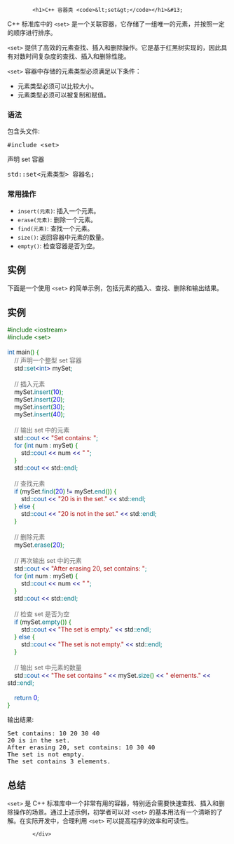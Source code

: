 <!DOCTYPE html>
<html lang="zh-CN">
<head>
<meta charset="UTF-8">
<title>C++ 容器类 <set></title>
</head>
<body>
<div class="article-intro" id="content">
			
			<h1>C++ 容器类 <code>&lt;set&gt;</code></h1>&#13;
&#13;
<p>C++ 标准库中的 <code>&lt;set&gt;</code> 是一个关联容器，它存储了一组唯一的元素，并按照一定的顺序进行排序。</p><p><code>&lt;set&gt;</code> 提供了高效的元素查找、插入和删除操作。它是基于红黑树实现的，因此具有对数时间复杂度的查找、插入和删除性能。</p>&#13;
&#13;
<p><code>&lt;set&gt;</code> 容器中存储的元素类型必须满足以下条件：</p>&#13;
<ul>&#13;
<li>元素类型必须可以比较大小。</li>&#13;
<li>元素类型必须可以被复制和赋值。</li>&#13;
</ul>&#13;
<h3>语法</h3>&#13;
<p>包含头文件:</p>&#13;
<pre>#include &lt;set&gt;</pre>&#13;
<p>声明 set 容器</p>&#13;
<pre>std::set&lt;元素类型&gt; 容器名;</pre>&#13;
<h3>常用操作</h3>&#13;
<ul>&#13;
<li><code>insert(元素)</code>: 插入一个元素。</li>&#13;
<li><code>erase(元素)</code>: 删除一个元素。</li>&#13;
<li><code>find(元素)</code>: 查找一个元素。</li>&#13;
<li><code>size()</code>: 返回容器中元素的数量。</li>&#13;
<li><code>empty()</code>: 检查容器是否为空。</li>&#13;
</ul>&#13;
<h2>实例</h2>&#13;
<p>下面是一个使用 <code>&lt;set&gt;</code> 的简单示例，包括元素的插入、查找、删除和输出结果。</p>&#13;
<div class="example"><h2 class="example">实例</h2> <div class="example_code">
<span style="color: #060;">#include &lt;iostream&gt;</span><br/>
<span style="color: #060;">#include &lt;set&gt;</span><br/>
<br/>
<span style="color: #05a;">int</span> main<span style="color: #008000;">(</span><span style="color: #008000;">)</span> <span style="color: #008000;">{</span><br/>
    <span style="color: #666666;">// 声明一个整型 set 容器</span><br/>
    std<span style="color: #008080;">::</span><span style="color: #007788;">set</span><span style="color: #000080;">&lt;</span><span style="color: #05a;">int</span><span style="color: #000080;">&gt;</span> mySet<span style="color: #008080;">;</span><br/>
<br/>
    <span style="color: #666666;">// 插入元素</span><br/>
    mySet.<span style="color: #007788;">insert</span><span style="color: #008000;">(</span><span style="color: #0000dd;">10</span><span style="color: #008000;">)</span><span style="color: #008080;">;</span><br/>
    mySet.<span style="color: #007788;">insert</span><span style="color: #008000;">(</span><span style="color: #0000dd;">20</span><span style="color: #008000;">)</span><span style="color: #008080;">;</span><br/>
    mySet.<span style="color: #007788;">insert</span><span style="color: #008000;">(</span><span style="color: #0000dd;">30</span><span style="color: #008000;">)</span><span style="color: #008080;">;</span><br/>
    mySet.<span style="color: #007788;">insert</span><span style="color: #008000;">(</span><span style="color: #0000dd;">40</span><span style="color: #008000;">)</span><span style="color: #008080;">;</span><br/>
<br/>
    <span style="color: #666666;">// 输出 set 中的元素</span><br/>
    std<span style="color: #008080;">::</span><span style="color: #05a;">cout</span> <span style="color: #000080;">&lt;&lt;</span> <span style="color: #a11;">"Set contains: "</span><span style="color: #008080;">;</span><br/>
    <span style="color: #05a;">for</span> <span style="color: #008000;">(</span><span style="color: #05a;">int</span> num <span style="color: #008080;">:</span> mySet<span style="color: #008000;">)</span> <span style="color: #008000;">{</span><br/>
        std<span style="color: #008080;">::</span><span style="color: #05a;">cout</span> <span style="color: #000080;">&lt;&lt;</span> num <span style="color: #000080;">&lt;&lt;</span> <span style="color: #a11;">" "</span><span style="color: #008080;">;</span><br/>
    <span style="color: #008000;">}</span><br/>
    std<span style="color: #008080;">::</span><span style="color: #05a;">cout</span> <span style="color: #000080;">&lt;&lt;</span> std<span style="color: #008080;">::</span><span style="color: #007788;">endl</span><span style="color: #008080;">;</span><br/>
<br/>
    <span style="color: #666666;">// 查找元素</span><br/>
    <span style="color: #05a;">if</span> <span style="color: #008000;">(</span>mySet.<span style="color: #007788;">find</span><span style="color: #008000;">(</span><span style="color: #0000dd;">20</span><span style="color: #008000;">)</span> <span style="color: #000040;">!</span><span style="color: #000080;">=</span> mySet.<span style="color: #007788;">end</span><span style="color: #008000;">(</span><span style="color: #008000;">)</span><span style="color: #008000;">)</span> <span style="color: #008000;">{</span><br/>
        std<span style="color: #008080;">::</span><span style="color: #05a;">cout</span> <span style="color: #000080;">&lt;&lt;</span> <span style="color: #a11;">"20 is in the set."</span> <span style="color: #000080;">&lt;&lt;</span> std<span style="color: #008080;">::</span><span style="color: #007788;">endl</span><span style="color: #008080;">;</span><br/>
    <span style="color: #008000;">}</span> <span style="color: #05a;">else</span> <span style="color: #008000;">{</span><br/>
        std<span style="color: #008080;">::</span><span style="color: #05a;">cout</span> <span style="color: #000080;">&lt;&lt;</span> <span style="color: #a11;">"20 is not in the set."</span> <span style="color: #000080;">&lt;&lt;</span> std<span style="color: #008080;">::</span><span style="color: #007788;">endl</span><span style="color: #008080;">;</span><br/>
    <span style="color: #008000;">}</span><br/>
<br/>
    <span style="color: #666666;">// 删除元素</span><br/>
    mySet.<span style="color: #007788;">erase</span><span style="color: #008000;">(</span><span style="color: #0000dd;">20</span><span style="color: #008000;">)</span><span style="color: #008080;">;</span><br/>
<br/>
    <span style="color: #666666;">// 再次输出 set 中的元素</span><br/>
    std<span style="color: #008080;">::</span><span style="color: #05a;">cout</span> <span style="color: #000080;">&lt;&lt;</span> <span style="color: #a11;">"After erasing 20, set contains: "</span><span style="color: #008080;">;</span><br/>
    <span style="color: #05a;">for</span> <span style="color: #008000;">(</span><span style="color: #05a;">int</span> num <span style="color: #008080;">:</span> mySet<span style="color: #008000;">)</span> <span style="color: #008000;">{</span><br/>
        std<span style="color: #008080;">::</span><span style="color: #05a;">cout</span> <span style="color: #000080;">&lt;&lt;</span> num <span style="color: #000080;">&lt;&lt;</span> <span style="color: #a11;">" "</span><span style="color: #008080;">;</span><br/>
    <span style="color: #008000;">}</span><br/>
    std<span style="color: #008080;">::</span><span style="color: #05a;">cout</span> <span style="color: #000080;">&lt;&lt;</span> std<span style="color: #008080;">::</span><span style="color: #007788;">endl</span><span style="color: #008080;">;</span><br/>
<br/>
    <span style="color: #666666;">// 检查 set 是否为空</span><br/>
    <span style="color: #05a;">if</span> <span style="color: #008000;">(</span>mySet.<span style="color: #007788;">empty</span><span style="color: #008000;">(</span><span style="color: #008000;">)</span><span style="color: #008000;">)</span> <span style="color: #008000;">{</span><br/>
        std<span style="color: #008080;">::</span><span style="color: #05a;">cout</span> <span style="color: #000080;">&lt;&lt;</span> <span style="color: #a11;">"The set is empty."</span> <span style="color: #000080;">&lt;&lt;</span> std<span style="color: #008080;">::</span><span style="color: #007788;">endl</span><span style="color: #008080;">;</span><br/>
    <span style="color: #008000;">}</span> <span style="color: #05a;">else</span> <span style="color: #008000;">{</span><br/>
        std<span style="color: #008080;">::</span><span style="color: #05a;">cout</span> <span style="color: #000080;">&lt;&lt;</span> <span style="color: #a11;">"The set is not empty."</span> <span style="color: #000080;">&lt;&lt;</span> std<span style="color: #008080;">::</span><span style="color: #007788;">endl</span><span style="color: #008080;">;</span><br/>
    <span style="color: #008000;">}</span><br/>
<br/>
    <span style="color: #666666;">// 输出 set 中元素的数量</span><br/>
    std<span style="color: #008080;">::</span><span style="color: #05a;">cout</span> <span style="color: #000080;">&lt;&lt;</span> <span style="color: #a11;">"The set contains "</span> <span style="color: #000080;">&lt;&lt;</span> mySet.<span style="color: #007788;">size</span><span style="color: #008000;">(</span><span style="color: #008000;">)</span> <span style="color: #000080;">&lt;&lt;</span> <span style="color: #a11;">" elements."</span> <span style="color: #000080;">&lt;&lt;</span> std<span style="color: #008080;">::</span><span style="color: #007788;">endl</span><span style="color: #008080;">;</span><br/>
<br/>
    <span style="color: #05a;">return</span> <span style="color: #0000dd;">0</span><span style="color: #008080;">;</span><br/>
<span style="color: #008000;">}</span><br/>
</div></div>&#13;
<p>输出结果:</p>&#13;
<pre>Set contains: 10 20 30 40 &#13;
20 is in the set.&#13;
After erasing 20, set contains: 10 30 40 &#13;
The set is not empty.&#13;
The set contains 3 elements.</pre>&#13;
<h2>总结</h2>&#13;
<p><code>&lt;set&gt;</code> 是 C++ 标准库中一个非常有用的容器，特别适合需要快速查找、插入和删除操作的场景。通过上述示例，初学者可以对 <code>&lt;set&gt;</code> 的基本用法有一个清晰的了解。在实际开发中，合理利用 <code>&lt;set&gt;</code> 可以提高程序的效率和可读性。</p>			<!-- 其他扩展 -->
						
			</div>
			
		
</body>
</html>